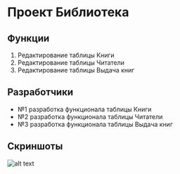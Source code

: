 # Проект Библиотека
## Функции
1. Редактирование таблицы Книги
2. Редактирование таблицы Читатели
3. Редактирование таблицы Выдача книг

## Разработчики
- №1 разработка функционала таблицы Книги
- №2 разработка функционала таблицы Читатели
- №3 разработка функционала таблицы Выдача книг

## Скриншоты
![alt text](https://github.com/chernyaevsa/library/blob/main/image.png?raw=true)
